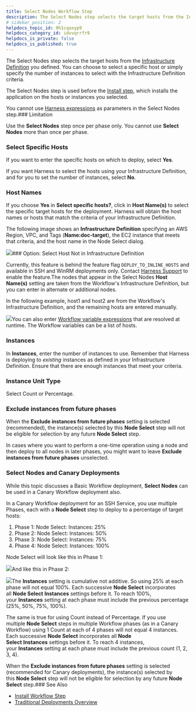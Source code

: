 ```yaml
---
title: Select Nodes Workflow Step
description: The Select Nodes step selects the target hosts from the Infrastructure Definition you defined. You can choose to select a specific host or simply specify the number of instances to select with the In…
# sidebar_position: 2
helpdocs_topic_id: 9h1cqaxyp9
helpdocs_category_id: idvvqrrfr9
helpdocs_is_private: false
helpdocs_is_published: true
---
```


The Select Nodes step selects the target hosts from the [Infrastructure Definition](/article/v3l3wqovbe-infrastructure-definitions) you defined. You can choose to select a specific host or simply specify the number of instances to select with the Infrastructure Definition criteria.

The Select Nodes step is used before the [Install step](/article/2q8vjxdjcq-install-workflow-step), which installs the application on the hosts or instances you selected.

You cannot use [Harness expressions](https://docs.harness.io/article/9dvxcegm90-variables) as parameters in the Select Nodes step.### Limitation

Use the **Select Nodes** step once per phase only. You cannot use **Select Nodes** more than once per phase.

### Select Specific Hosts

If you want to enter the specific hosts on which to deploy, select **Yes**.

If you want Harness to select the hosts using your Infrastructure Definition, and for you to set the number of instances, select **No**.

### Host Names

If you choose **Yes** in **Select specific hosts?**, click in **Host Name(s)** to select the specific target hosts for the deployment. Harness will obtain the host names or hosts that match the criteria of your Infrastructure Definition.

The following image shows an **Infrastructure Definition** specifying an AWS Region, VPC, and Tags (**Name:doc-target**), the EC2 instance that meets that criteria, and the host name in the Node Select dialog.

[![](https://files.helpdocs.io/kw8ldg1itf/articles/7xoulhbcj6/1580333800017/image.png)](https://files.helpdocs.io/kw8ldg1itf/articles/7xoulhbcj6/1580333800017/image.png)### Option: Select Host Not in Infrastructure Definition

Currently, this feature is behind the feature flag `DEPLOY_TO_INLINE_HOSTS` and available in SSH and WinRM deployments only. Contact [Harness Support](mailto:support@harness.io) to enable the feature.The nodes that appear in the Select Nodes **Host Name(s)** setting are taken from the Workflow's Infrastructure Definition, but you can enter in alternate or additional nodes. 

In the following example, host1 and host2 are from the Workflow's Infrastructure Definition, and the remaining hosts are entered manually.

![](https://files.helpdocs.io/kw8ldg1itf/articles/ax6mntmp3s/1643931866004/clean-shot-2022-02-03-at-15-44-16-2-x.png)You can also enter [Workflow variable expressions](/article/766iheu1bk-add-workflow-variables-new-template) that are resolved at runtime. The Workflow variables can be a list of hosts.

### Instances

In **Instances**, enter the number of instances to use. Remember that Harness is deploying to *existing* instances as defined in your Infrastructure Definition. Ensure that there are enough instances that meet your criteria.

### Instance Unit Type

Select Count or Percentage.

### Exclude instances from future phases

When the **Exclude instances from future phases** setting is selected (recommended), the instance(s) selected by this **Node Select** step will not be eligible for selection by any future **Node Select** step.

In cases where you want to perform a one-time operation using a node and then deploy to all nodes in later phases, you might want to leave **Exclude instances from future phases** unselected.

### Select Nodes and Canary Deployments

While this topic discusses a Basic Workflow deployment, **Select Nodes** can be used in a Canary Workflow deployment also.

In a Canary Workflow deployment for an SSH Service, you use multiple Phases, each with a **Node Select** step to deploy to a percentage of target hosts:

1. Phase 1: Node Select: Instances: 25%
2. Phase 2: Node Select: Instances: 50%
3. Phase 3: Node Select: Instances: 75%
4. Phase 4: Node Select: Instances: 100%

Node Select will look like this in Phase 1:

[![](https://files.helpdocs.io/kw8ldg1itf/articles/7xoulhbcj6/1580333880608/image.png)](https://files.helpdocs.io/kw8ldg1itf/articles/7xoulhbcj6/1580333880608/image.png)And like this in Phase 2:

[![](https://files.helpdocs.io/kw8ldg1itf/articles/7xoulhbcj6/1580333897252/image.png)](https://files.helpdocs.io/kw8ldg1itf/articles/7xoulhbcj6/1580333897252/image.png)The **Instances** setting is cumulative not additive. So using 25% at each phase will not equal 100%. Each successive **Node Select** incorporates all **Node Select** **Instances** settings before it. To reach 100%, your **Instances** setting at each phase must include the previous percentage (25%, 50%, 75%, 100%).

The same is true for using Count instead of Percentage. If you use multiple **Node Select** steps in multiple Workflow phases (as in a Canary Workflow) using 1 Count at each of 4 phases will not equal 4 instances. Each successive **Node Select** incorporates all **Node Select** **Instances** settings before it. To reach 4 instances, your **Instances** setting at each phase must include the previous count (1, 2, 3, 4).

When the **Exclude instances from future phases** setting is selected (recommended for Canary deployments), the instance(s) selected by this **Node Select** step will not be eligible for selection by any future **Node Select** step.### See Also

* [Install Workflow Step](/article/2q8vjxdjcq-install-workflow-step)
* [Traditional Deployments Overview](/article/6pwni5f9el-traditional-deployments-overview)

